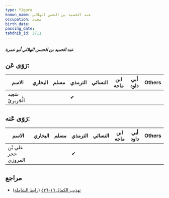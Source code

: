 ```yaml
---
type: figure
known_name: عبد الحميد بن الحسن الهلالي
occupation: محدث
birth_date:
passing_date:
tahdhib_id: 3711
---
```

##### عبد الحميد بن الحسن الهلالي أبو عمرة

## رَوَى عَن:
| الاسم               | البخاري | مسلم | الترمذي | النسائي | ابن ماجه | أبي داود | Others |
| ------------------- | ------- | ---- | ------- | ------- | -------- | -------- | ------ |
| سَعِيد الْجَرِيرِيّ |         |      | ✔       |         |          |          |        |
## رَوَى عَنه:
| الاسم               | البخاري | مسلم | الترمذي | النسائي | ابن ماجه | أبي داود | Others |
| ------------------- | ------- | ---- | ------- | ------- | -------- | -------- | ------ |
| علي بْن حجر المروزي |         |      | ✔       |         |          |          |        |
## مراجع
- [تهذيب الكمال ١٦-٤٢٦](obsidian://open?vault=Tahdhib-al-Kamal&file=Figures/٣٧١١-عبد%20الحميد%20بن%20الحسن%20الهلالي%20أبو%20عمرة) ([رابط الشاملة](https://shamela.ws/book/3722/8419))